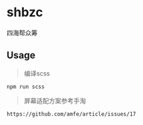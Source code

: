 # shbzc
四海帮众筹

## Usage
> 编译scss

`npm run scss`

> 屏幕适配方案参考手淘 

`https://github.com/amfe/article/issues/17`